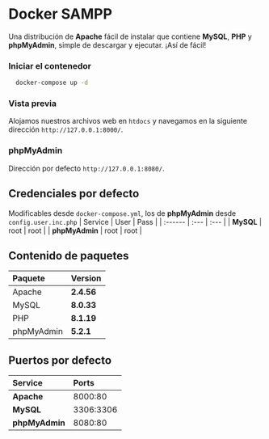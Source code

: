 # Docker SAMPP
Una distribución de **Apache** fácil de instalar que contiene **MySQL**, **PHP** y **phpMyAdmin**, simple de descargar y ejecutar. ¡Así de fácil!

### Iniciar el contenedor
```bash
  docker-compose up -d
```

### Vista previa
Alojamos nuestros archivos web en `htdocs` y navegamos en la siguiente dirección `http://127.0.0.1:8000/`.

### phpMyAdmin
Dirección por defecto `http://127.0.0.1:8080/`.

## Credenciales por defecto
Modificables desde `docker-compose.yml`, los de **phpMyAdmin** desde `config.user.inc.php`
| Service | User | Pass |
| :------ | :--- | :--- |
| **MySQL** | root | root |
| **phpMyAdmin** | root | root |

## Contenido de paquetes
| Paquete | Version |
| :----| :------ |
| Apache | **2.4.56** |
| MySQL | **8.0.33** |
| PHP | **8.1.19** |
| phpMyAdmin | **5.2.1** |

## Puertos por defecto
| Service | Ports |
| :------ | :--- |
| **Apache** | 8000:80 |
| **MySQL** | 3306:3306 |
| **phpMyAdmin** | 8080:80 |
